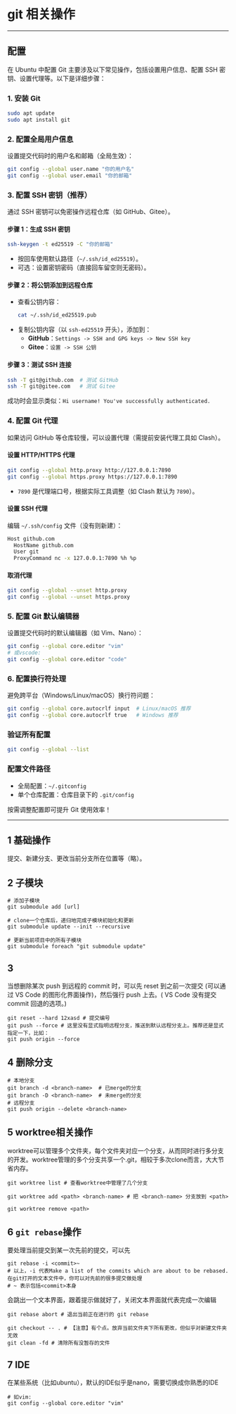 # git 相关操作

---

## 配置

在 Ubuntu 中配置 Git 主要涉及以下常见操作，包括设置用户信息、配置 SSH 密钥、设置代理等。以下是详细步骤：

### **1. 安装 Git**
```bash
sudo apt update
sudo apt install git
```

### **2. 配置全局用户信息**
设置提交代码时的用户名和邮箱（全局生效）：
```bash
git config --global user.name "你的用户名"
git config --global user.email "你的邮箱"
```

### **3. 配置 SSH 密钥（推荐）**
通过 SSH 密钥可以免密操作远程仓库（如 GitHub、Gitee）。

#### **步骤 1：生成 SSH 密钥**
```bash
ssh-keygen -t ed25519 -C "你的邮箱"
```
- 按回车使用默认路径（`~/.ssh/id_ed25519`）。
- 可选：设置密钥密码（直接回车留空则无密码）。

#### **步骤 2：将公钥添加到远程仓库**
- 查看公钥内容：
  ```bash
  cat ~/.ssh/id_ed25519.pub
  ```
- 复制公钥内容（以 `ssh-ed25519` 开头），添加到：
  - **GitHub**：`Settings -> SSH and GPG keys -> New SSH key`
  - **Gitee**：`设置 -> SSH 公钥`

#### **步骤 3：测试 SSH 连接**
```bash
ssh -T git@github.com  # 测试 GitHub
ssh -T git@gitee.com   # 测试 Gitee
```
成功时会显示类似：`Hi username! You've successfully authenticated.`


### **4. 配置 Git 代理**
如果访问 GitHub 等仓库较慢，可以设置代理（需提前安装代理工具如 Clash）。

#### **设置 HTTP/HTTPS 代理**
```bash
git config --global http.proxy http://127.0.0.1:7890
git config --global https.proxy https://127.0.0.1:7890
```
- `7890` 是代理端口号，根据实际工具调整（如 Clash 默认为 `7890`）。

#### **设置 SSH 代理**
编辑 `~/.ssh/config` 文件（没有则新建）：
```bash
Host github.com
  HostName github.com
  User git
  ProxyCommand nc -x 127.0.0.1:7890 %h %p
```

#### **取消代理**
```bash
git config --global --unset http.proxy
git config --global --unset https.proxy
```

### **5. 配置 Git 默认编辑器**
设置提交代码时的默认编辑器（如 Vim、Nano）：
```bash
git config --global core.editor "vim"
# 或vscode:
git config --global core.editor "code"
```

### **6. 配置换行符处理**
避免跨平台（Windows/Linux/macOS）换行符问题：
```bash
git config --global core.autocrlf input  # Linux/macOS 推荐
git config --global core.autocrlf true   # Windows 推荐
```

### **验证所有配置**
```bash
git config --global --list
```

### **配置文件路径**
- 全局配置：`~/.gitconfig`
- 单个仓库配置：仓库目录下的 `.git/config`

按需调整配置即可提升 Git 使用效率！

---

## 1 基础操作

提交、新建分支、更改当前分支所在位置等（略）。

## 2 子模块

```shell
# 添加子模块
git submodule add [url]

# clone一个仓库后，递归地完成子模块初始化和更新
git submodule update --init --recursive

# 更新当前项目中的所有子模块
git submodule foreach "git submodule update"
```

## 3

当想删除某次 push 到远程的 commit 时，可以先 reset 到之前一次提交 (可以通过 VS Code 的图形化界面操作)，然后强行 push 上去。( VS Code 没有提交 commit 回退的选项。)

```shell
git reset --hard 12xasd # 提交编号
git push --force # 这里没有显式指明远程分支，推送到默认远程分支上。推荐还是显式指定一下，比如：
git push origin --force
```

## 4 删除分支

```shell
# 本地分支
git branch -d <branch-name>  # 已merge的分支
git branch -D <branch-name>  # 未merge的分支
# 远程分支
git push origin --delete <branch-name>
```

## 5 worktree相关操作

worktree可以管理多个文件夹，每个文件夹对应一个分支，从而同时进行多分支的开发。worktree管理的多个分支共享一个.git，相较于多次clone而言，大大节省内存。

```shell
git worktree list # 查看worktree中管理了几个分支

git worktree add <path> <branch-name> # 把 <branch-name> 分支放到 <path>

git worktree remove <path>
```

## 6 `git rebase`操作

要处理当前提交到某一次先前的提交，可以先

```shell
git rebase -i <commit>~
# 以上，-i 代表Make a list of the commits which are about to be rebased.在git打开的文本文件中，你可以对先前的很多提交做处理
# ~ 表示包括<commit>本身
```

会跳出一个文本界面，跟着提示做就好了，关闭文本界面就代表完成一次编辑

```shell
git rebase abort # 退出当前正在进行的 git rebase
```

```shell
git checkout -- . # 【注意】有个点。放弃当前文件夹下所有更改，但似乎对新建文件夹无效
git clean -fd # 清除所有没暂存的文件
```

## 7 IDE

在某些系统（比如ubuntu），默认的IDE似乎是nano，需要切换成你熟悉的IDE

```shell
# 如vim:
git config --global core.editor "vim"

```
